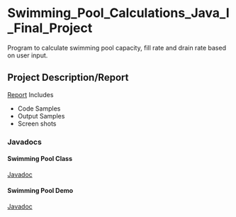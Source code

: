 # Swimming_Pool_Calculations_Java_I_Final_Project
 Program to calculate swimming pool capacity, fill rate and drain rate based on user input.
 
## Project Description/Report
[Report](https://github.com/MickieBlair/Swimming_Pool_Calculations_Java_I_Final_Project/blob/master/Swimming_Pool_Final_Project_Java_I.pdf)
Includes
* Code Samples
* Output Samples
* Screen shots

### Javadocs

#### Swimming Pool Class
[Javadoc](https://github.com/MickieBlair/Swimming_Pool_Calculations_Java_I_Final_Project/blob/master/SwimmingPool_Javadocs.pdf)

#### Swimming Pool Demo
[Javadoc](https://github.com/MickieBlair/Swimming_Pool_Calculations_Java_I_Final_Project/blob/master/SwimmingPoolDemo_Javadocs.pdf)



